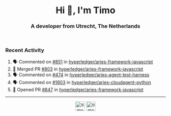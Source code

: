 <h1 align="center">Hi 👋, I'm Timo</h1>
<h3 align="center">A developer from Utrecht, The Netherlands</h3>
<br/>
<!-- https://github.com/rahuldkjain/github-profile-readme-generator --!>

<!--  <p align="left"><img src="https://github-readme-stats.vercel.app/api?username=timoglastra&show_icons=true&count_private=true&" alt="timoglastra" /></p> --!>

<!--
Github language stats
<p align="left"><img src="https://github-readme-stats.vercel.app/api/top-langs/?username=timoglastra&layout=compact" alt="timoglastra" /><p>
-->

<!-- Codestats language stats -->
<!-- <p align="left"><img src="https://codestats-readme.vercel.app/api/top-langs/?username=timoglastra&layout=compact&language_count=12" alt="timoglastra" /><p>    --!>
  
<h3>Recent Activity</h3>

<!--START_SECTION:activity-->
1. 🗣 Commented on [#851](https://github.com/hyperledger/aries-framework-javascript/issues/851) in [hyperledger/aries-framework-javascript](https://github.com/hyperledger/aries-framework-javascript)
2. 🎉 Merged PR [#803](https://github.com/hyperledger/aries-framework-javascript/pull/803) in [hyperledger/aries-framework-javascript](https://github.com/hyperledger/aries-framework-javascript)
3. 🗣 Commented on [#474](https://github.com/hyperledger/aries-agent-test-harness/issues/474) in [hyperledger/aries-agent-test-harness](https://github.com/hyperledger/aries-agent-test-harness)
4. 🗣 Commented on [#1803](https://github.com/hyperledger/aries-cloudagent-python/issues/1803) in [hyperledger/aries-cloudagent-python](https://github.com/hyperledger/aries-cloudagent-python)
5. 💪 Opened PR [#847](https://github.com/hyperledger/aries-framework-javascript/pull/847) in [hyperledger/aries-framework-javascript](https://github.com/hyperledger/aries-framework-javascript)
<!--END_SECTION:activity-->

---

<p align="center">
<a href="https://twitter.com/timoglastra" target="blank"><img align="center" src="https://cdn.jsdelivr.net/npm/simple-icons@3.0.1/icons/twitter.svg" alt="timoglastra" height="30" width="30" /></a>
<a href="https://linkedin.com/in/timoglastra" target="blank"><img align="center" src="https://cdn.jsdelivr.net/npm/simple-icons@3.0.1/icons/linkedin.svg" alt="timoglastra" height="30" width="30" /></a>
</p>



